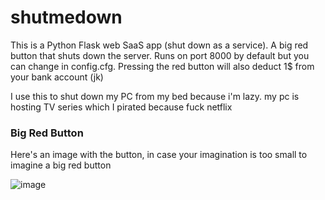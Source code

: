# shutmedown

This is a Python Flask web SaaS app (shut down as a service). A big red button that shuts down the server. Runs on port 8000 by default but you can change in config.cfg. Pressing the red button will also deduct 1$ from your bank account (jk)

I use this to shut down my PC from my bed because i'm lazy. my pc is hosting TV series which I pirated because fuck netflix

### Big Red Button

Here's an image with the button, in case your imagination is too small to imagine a big red button

![image](https://github.com/finicu212/shutmedown/assets/44416281/d58aebea-af2b-4c3a-98bb-69986d44ea2a)


